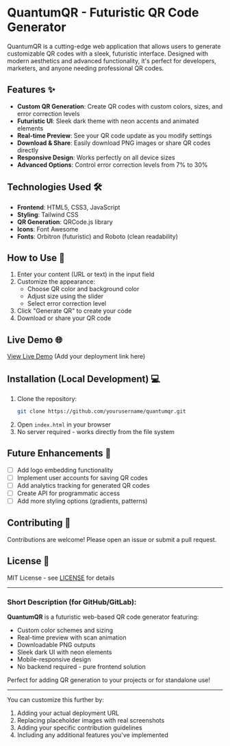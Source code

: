 # QuantumQR - Futuristic QR Code Generator

QuantumQR is a cutting-edge web application that allows users to generate customizable QR codes with a sleek, futuristic interface. Designed with modern aesthetics and advanced functionality, it's perfect for developers, marketers, and anyone needing professional QR codes.

## Features ✨

- **Custom QR Generation**: Create QR codes with custom colors, sizes, and error correction levels
- **Futuristic UI**: Sleek dark theme with neon accents and animated elements
- **Real-time Preview**: See your QR code update as you modify settings
- **Download & Share**: Easily download PNG images or share QR codes directly
- **Responsive Design**: Works perfectly on all device sizes
- **Advanced Options**: Control error correction levels from 7% to 30%

## Technologies Used 🛠️

- **Frontend**: HTML5, CSS3, JavaScript
- **Styling**: Tailwind CSS
- **QR Generation**: QRCode.js library
- **Icons**: Font Awesome
- **Fonts**: Orbitron (futuristic) and Roboto (clean readability)

## How to Use 🚀

1. Enter your content (URL or text) in the input field
2. Customize the appearance:
   - Choose QR color and background color
   - Adjust size using the slider
   - Select error correction level
3. Click "Generate QR" to create your code
4. Download or share your QR code

## Live Demo 🌐

[View Live Demo](#) (Add your deployment link here)

## Installation (Local Development) 💻

1. Clone the repository:
   ```bash
   git clone https://github.com/yourusername/quantumqr.git
   ```
2. Open `index.html` in your browser
3. No server required - works directly from the file system


## Future Enhancements 🔮

- [ ] Add logo embedding functionality
- [ ] Implement user accounts for saving QR codes
- [ ] Add analytics tracking for generated QR codes
- [ ] Create API for programmatic access
- [ ] Add more styling options (gradients, patterns)

## Contributing 🤝

Contributions are welcome! Please open an issue or submit a pull request.

## License 📄

MIT License - see [LICENSE](LICENSE) for details

---

### Short Description (for GitHub/GitLab):

**QuantumQR** is a futuristic web-based QR code generator featuring:
- Custom color schemes and sizing
- Real-time preview with scan animation
- Downloadable PNG outputs
- Sleek dark UI with neon elements
- Mobile-responsive design
- No backend required - pure frontend solution

Perfect for adding QR generation to your projects or for standalone use!

---

You can customize this further by:
1. Adding your actual deployment URL
2. Replacing placeholder images with real screenshots
3. Adding your specific contribution guidelines
4. Including any additional features you've implemented
   
